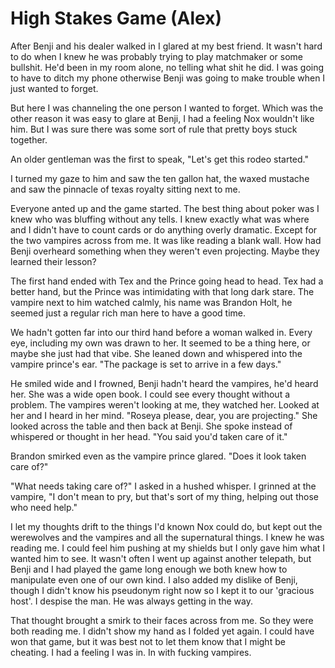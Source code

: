 #  High Stakes Game (Alex)

After Benji and his dealer walked in I glared at my best friend. It wasn't hard
to do when I knew he was probably trying to play matchmaker or some bullshit.
He'd been in my room alone, no telling what shit he did. I was going to have to
ditch my phone otherwise Benji was going to make trouble when I just wanted to
forget.

But here I was channeling the one person I wanted to forget. Which was the other
reason it was easy to glare at Benji, I had a feeling Nox wouldn't like him. But
I was sure there was some sort of rule that pretty boys stuck together.

An older gentleman was the first to speak, "Let's get this rodeo started."

I turned my gaze to him and saw the ten gallon hat, the waxed mustache and saw
the pinnacle of texas royalty sitting next to me.

Everyone anted up and the game started. The best thing about poker was I knew
who was bluffing without any tells. I knew exactly what was where and I didn't
have to count cards or do anything overly dramatic. Except for the two vampires
across from me. It was like reading a blank wall. How had Benji overheard
something when they weren't even projecting. Maybe they learned their lesson?

The first hand ended with Tex and the Prince going head to head. Tex had a
better hand, but the Prince was intimidating with that long dark stare. The
vampire next to him watched calmly, his name was Brandon Holt, he seemed just a
regular rich man here to have a good time.

We hadn't gotten far into our third hand before a woman walked in. Every eye,
including my own was drawn to her. It seemed to be a thing here, or maybe she
just had that vibe. She leaned down and whispered into the vampire prince's ear.
"The package is set to arrive in a few days."

He smiled wide and I frowned, Benji hadn't heard the vampires, he'd heard her.
She was a wide open book. I could see every thought without a problem. The
vampires weren't looking at me, they watched her. Looked at her and I heard in
her mind. "Roseya please, dear, you are projecting." She looked across the table
and then back at Benji. She spoke instead of whispered or thought in her head.
"You said you'd taken care of it."

Brandon smirked even as the vampire prince glared. "Does it look taken care of?"

"What needs taking care of?" I asked in a hushed whisper. I grinned at the
vampire, "I don't mean to pry, but that's sort of my thing, helping out those
who need help."

I let my thoughts drift to the things I'd known Nox could do, but kept out the
werewolves and the vampires and all the supernatural things. I knew he was
reading me. I could feel him pushing at my shields but I only gave him what I
wanted him to see. It wasn't often I went up against another telepath, but Benji
and I had played the game long enough we both knew how to manipulate even one of
our own kind. I also added my dislike of Benji, though I didn't know his
pseudonym right now so I kept it to our 'gracious host'. I despise the man. He
was always getting in the way.

That thought brought a smirk to their faces across from me. So they were both
reading me. I didn't show my hand as I folded yet again. I could have won that
game, but it was best not to let them know that I might be cheating. I had a
feeling I was in. In with fucking vampires.

